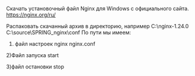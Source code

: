 Скачать установочный файл Nginx для Windows с официального сайта. https://nginx.org/ru/

Распаковать скачанный архив в директорию, например C:\nginx-1.24.0
C:\source\SPRING_nginx\conf
По пути мы имеем:
1) файл настроек nginx nginx.conf

2)Файл запуска start

3)файл остановки stop
